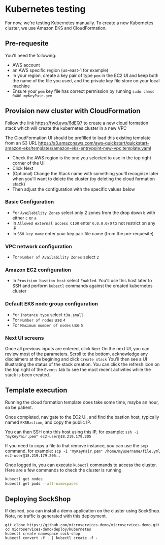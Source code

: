 # Kubernetes testing

For now, we're testing Kubernetes manually.
To create a new Kubernetes cluster, we use Amazon EKS and CloudFormation.

## Pre-requesite

You'll need the following:
* AWS account
* an AWS specific region (us-east-1 for example)
* In your region, create a key pair of type `pem` in the EC2 UI and keep both the name of the file you used, and the private key file store on your local machine
* Ensure your `pem` key file has correct permission by running `sudo chmod 0400 myKeyPair.pem`

## Provision new cluster with CloudFormation

Follow the link https://fwd.aws/6dEQ7 to create a new cloud formation stack which will create the kubernetes cluster in a new VPC

The CloudFormation UI should be prefilled to load this existing template from an S3 URL https://s3.amazonaws.com/aws-quickstart/quickstart-amazon-eks/templates/amazon-eks-entrypoint-new-vpc.template.yaml

* Check the AWS region is the one you selected to use in the top right corner of the UI
* Click Next
* (Optional) Change the Stack name with something you'll recognize later when you'll want to delete the cluster (by deleting the cloud formation stack)
* Then adjust the configuration with the specific values below

### Basic Configuration

* For `Availability Zones` select only 2 zones from the drop down `b` with either `c` or `a`
* In `Allowed external access CIDR` enter `0.0.0.0/0` to not restrict on any IP
* In `SSH key name` enter your key pair file name (from the pre-requesite)

### VPC network configuration

* For `Number of Availability Zones` select `2`

### Amazon EC2 configuration

* In `Provision bastion host` select `Enabled`. You'll use this host later to SSH and perform `kubectl` commands against the created kubernetes cluster

### Default EKS node group configuration

* For `Instance type` select `t3a.small`
* For `Number of nodes` use `4`
* For `Maximum number of nodes` use `5`

### Next UI screens

Once all previous inputs are entered, click `Next`
On the next UI, you can review most of the parameters. Scroll to the bottom, acknowledge any disclaimers at the begining and click `Create stack`
You'll then see a UI illustrating the status of the stack creation. You can click the refresh icon on the top right of the `Events` tab to see the most recent activities while the stack is been created.

## Template execution

Running the cloud formation template does take some time, maybe an hour, so be patient.

Once completed, navigate to the EC2 UI, and find the bastion host, typically named `EKSBastion`, and copy the public IP.

You can then SSH onto this host using this IP, for example: `ssh -i "myKeyPair.pem" ec2-user@18.219.179.205`

If you need to copy a file to that remove instance, you can use the scp command, for example: `scp -i "myKeyPair.pem" /home/myusername/file.yml ec2-user@18.219.179.205:.`

Once logged in, you can execute `kubectl` commands to access the cluster. Here are a few commands to check the cluster is running.

```bash
kubectl get nodes
kubectl get pods --all-namespaces
```

## Deploying SockShop

If desired, you can install a demo application on the cluster using SockShop.
Note, no traffic is generated with this deployment.

```
git clone https://github.com/microservices-demo/microservices-demo.git
cd microservices-demo/deploy/kubernetes
kubectl create namespace sock-shop
kubectl convert -f . | kubectl create -f -
```
